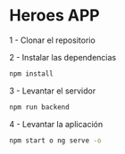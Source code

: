 

# Heroes APP

1 - Clonar el repositorio

2 - Instalar las dependencias

```bash 
npm install
```

3 - Levantar el servidor

```bash
npm run backend
```

4 - Levantar la aplicación

```bash
npm start o ng serve -o
```